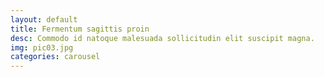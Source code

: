 ```yaml
---
layout: default
title: Fermentum sagittis proin
desc: Commodo id natoque malesuada sollicitudin elit suscipit magna.
img: pic03.jpg
categories: carousel
---
```

